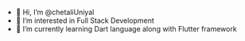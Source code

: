 - 👋 Hi, I’m @chetaliUniyal
- 👀 I’m interested in Full Stack Development 
- 🌱 I’m currently learning Dart language along with Flutter framework
 <!---
- 💞️ I’m looking to collaborate on ...
- 📫 How to reach me ...
- 😄 Pronouns: she/her
- ⚡ Fun fact: ...

chetaliUniyal/chetaliUniyal is a ✨ special ✨ repository because its `README.md` (this file) appears on your GitHub profile.
You can click the Preview link to take a look at your changes.
--->
